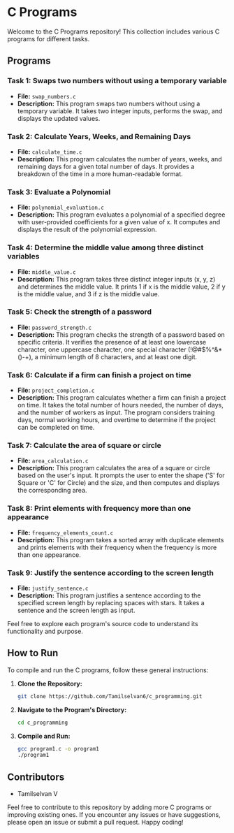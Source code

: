 # C Programs

Welcome to the C Programs repository! This collection includes various C programs for different tasks.

## Programs

### Task 1: Swaps two numbers without using a temporary variable
   - **File:** `swap_numbers.c`
   - **Description:**
     This program swaps two numbers without using a temporary variable. It takes two integer inputs, performs the swap, and displays the updated values.

### Task 2: Calculate Years, Weeks, and Remaining Days
   - **File:** `calculate_time.c`
   - **Description:**
     This program calculates the number of years, weeks, and remaining days for a given total number of days. It provides a breakdown of the time in a more human-readable format.

### Task 3: Evaluate a Polynomial
   - **File:** `polynomial_evaluation.c`
   - **Description:**
     This program evaluates a polynomial of a specified degree with user-provided coefficients for a given value of x. It computes and displays the result of the polynomial expression.

### Task 4: Determine the middle value among three distinct variables
   - **File:** `middle_value.c`
   - **Description:**
     This program takes three distinct integer inputs (x, y, z) and determines the middle value. It prints 1 if x is the middle value, 2 if y is the middle value, and 3 if z is the middle value.

### Task 5: Check the strength of a password
   - **File:** `password_strength.c`
   - **Description:**
     This program checks the strength of a password based on specific criteria. It verifies the presence of at least one lowercase character, one uppercase character, one special character (!@#$%^&*()-+), a minimum length of 8 characters, and at least one digit.

### Task 6: Calculate if a firm can finish a project on time
   - **File:** `project_completion.c`
   - **Description:**
     This program calculates whether a firm can finish a project on time. It takes the total number of hours needed, the number of days, and the number of workers as input. The program considers training days, normal working hours, and overtime to determine if the project can be completed on time.

### Task 7: Calculate the area of square or circle
   - **File:** `area_calculation.c`
   - **Description:**
     This program calculates the area of a square or circle based on the user's input. It prompts the user to enter the shape ('S' for Square or 'C' for Circle) and the size, and then computes and displays the corresponding area.
  
### Task 8: Print elements with frequency more than one appearance
   - **File:** `frequency_elements_count.c`
   - **Description:**
     This program takes a sorted array with duplicate elements and prints elements with their frequency when the frequency is more than one appearance.

### Task 9: Justify the sentence according to the screen length

   - **File:** `justify_sentence.c`
   - **Description:**
     This program justifies a sentence according to the specified screen length by replacing spaces with stars. It takes a sentence and the screen length as input.
  
Feel free to explore each program's source code to understand its functionality and purpose.

## How to Run

To compile and run the C programs, follow these general instructions:

1. **Clone the Repository:**
   ```bash
   git clone https://github.com/Tamilselvan6/c_programming.git

2. **Navigate to the Program's Directory:**
   ```bash
   cd c_programming

3. **Compile and Run:**
   ```bash
   gcc program1.c -o program1
   ./program1

## Contributors

- Tamilselvan V

Feel free to contribute to this repository by adding more C programs or improving existing ones. If you encounter any issues or have suggestions, please open an issue or submit a pull request.
Happy coding!

